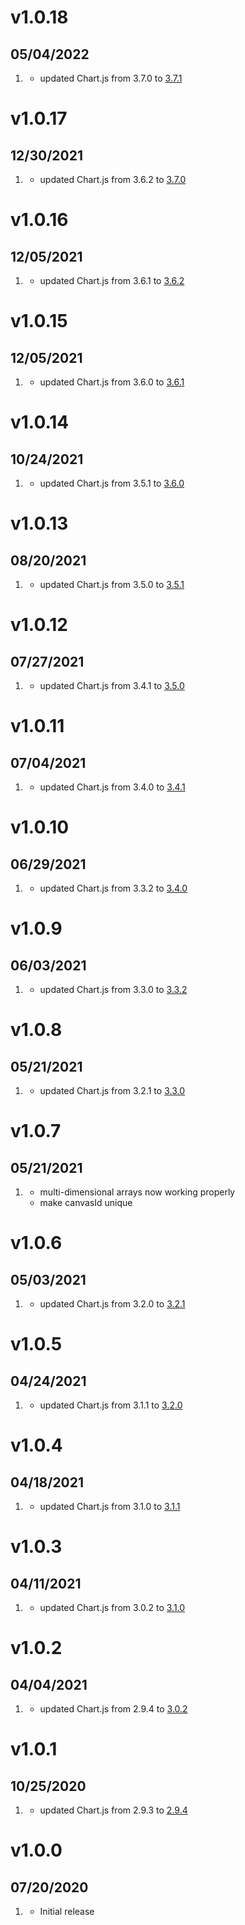 # v1.0.18
##  05/04/2022

1. [](#improved)
   * updated Chart.js from 3.7.0 to [3.7.1](https://github.com/chartjs/Chart.js/releases/tag/v3.7.1)

# v1.0.17
##  12/30/2021

1. [](#improved)
   * updated Chart.js from 3.6.2 to [3.7.0](https://github.com/chartjs/Chart.js/releases/tag/v3.7.0)

# v1.0.16
##  12/05/2021

1. [](#improved)
   * updated Chart.js from 3.6.1 to [3.6.2](https://github.com/chartjs/Chart.js/releases/tag/v3.6.2)

# v1.0.15
##  12/05/2021

1. [](#improved)
   * updated Chart.js from 3.6.0 to [3.6.1](https://github.com/chartjs/Chart.js/releases/tag/v3.6.1)

# v1.0.14
##  10/24/2021

1. [](#improved)
   * updated Chart.js from 3.5.1 to [3.6.0](https://github.com/chartjs/Chart.js/releases/tag/v3.6.0)

# v1.0.13
##  08/20/2021

1. [](#improved)
   * updated Chart.js from 3.5.0 to [3.5.1](https://github.com/chartjs/Chart.js/releases/tag/v3.5.1)

# v1.0.12
##  07/27/2021

1. [](#improved)
   * updated Chart.js from 3.4.1 to [3.5.0](https://github.com/chartjs/Chart.js/releases/tag/v3.5.0)

# v1.0.11
##  07/04/2021

1. [](#improved)
   * updated Chart.js from 3.4.0 to [3.4.1](https://github.com/chartjs/Chart.js/releases/tag/v3.4.1)

# v1.0.10
##  06/29/2021

1. [](#improved)
   * updated Chart.js from 3.3.2 to [3.4.0](https://github.com/chartjs/Chart.js/releases/tag/v3.4.0)

# v1.0.9
##  06/03/2021

1. [](#improved)
   * updated Chart.js from 3.3.0 to [3.3.2](https://github.com/chartjs/Chart.js/releases/tag/v3.3.2)

# v1.0.8
##  05/21/2021

1. [](#improved)
   * updated Chart.js from 3.2.1 to [3.3.0](https://github.com/chartjs/Chart.js/releases/tag/v3.3.0)

# v1.0.7
##  05/21/2021

1. [](#bugfix)
   * multi-dimensional arrays now working properly
   * make canvasId unique

# v1.0.6
##  05/03/2021

1. [](#improved)
   * updated Chart.js from 3.2.0 to [3.2.1](https://github.com/chartjs/Chart.js/releases/tag/v3.2.1)

# v1.0.5
##  04/24/2021

1. [](#improved)
   * updated Chart.js from 3.1.1 to [3.2.0](https://github.com/chartjs/Chart.js/releases/tag/v3.2.0)

# v1.0.4
##  04/18/2021

1. [](#improved)
   * updated Chart.js from 3.1.0 to [3.1.1](https://github.com/chartjs/Chart.js/releases/tag/v3.1.1)

# v1.0.3
##  04/11/2021

1. [](#improved)
    * updated Chart.js from 3.0.2 to [3.1.0](https://github.com/chartjs/Chart.js/releases/tag/v3.1.0)

# v1.0.2
##  04/04/2021

1. [](#improved)
    * updated Chart.js from 2.9.4 to [3.0.2](https://github.com/chartjs/Chart.js/releases/tag/v3.0.2)

# v1.0.1
##  10/25/2020

1. [](#improved)
    * updated Chart.js from 2.9.3 to [2.9.4](https://github.com/chartjs/Chart.js/releases/tag/v2.9.4)

# v1.0.0
##  07/20/2020

1. [](#new)
    * Initial release
